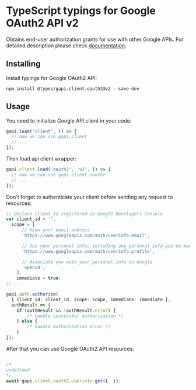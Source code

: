 # TypeScript typings for Google OAuth2 API v2

Obtains end-user authorization grants for use with other Google APIs.
For detailed description please check [documentation](https://developers.google.com/identity/protocols/oauth2/).

## Installing

Install typings for Google OAuth2 API:

```
npm install @types/gapi.client.oauth2@v2 --save-dev
```

## Usage

You need to initialize Google API client in your code:

```typescript
gapi.load('client', () => {
  // now we can use gapi.client
  // ...
});
```

Then load api client wrapper:

```typescript
gapi.client.load('oauth2', 'v2', () => {
  // now we can use gapi.client.oauth2
  // ...
});
```

Don't forget to authenticate your client before sending any request to resources:

```typescript
// declare client_id registered in Google Developers Console
var client_id = '',
  scope = [ 
      // View your email address
      'https://www.googleapis.com/auth/userinfo.email',

      // See your personal info, including any personal info you've made publicly available
      'https://www.googleapis.com/auth/userinfo.profile',

      // Associate you with your personal info on Google
      'openid',
    ],
    immediate = true;
// ...

gapi.auth.authorize(
  { client_id: client_id, scope: scope, immediate: immediate },
  authResult => {
    if (authResult && !authResult.error) {
        /* handle successful authorization */
    } else {
        /* handle authorization error */
    }
});
```

After that you can use Google OAuth2 API resources:

```typescript

/*
undefined
*/
await gapi.client.oauth2.userinfo.get({  });
```
